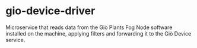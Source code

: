 # gio-device-driver
Microservice that reads data from the Giò Plants Fog Node software installed on the machine, applying filters and
forwarding it to the Giò Device service.
